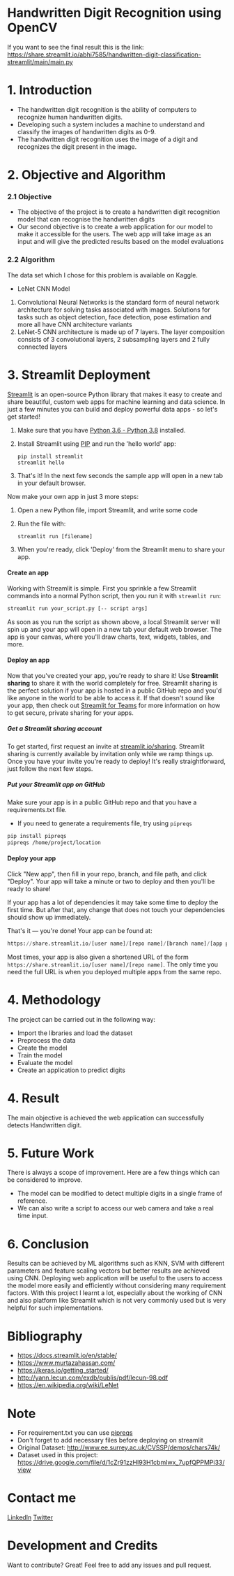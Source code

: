 # Handwritten Digit Recognition using OpenCV
If you want to see the final result this is the link: https://share.streamlit.io/abhi7585/handwritten-digit-classification-streamlit/main/main.py


# 1. Introduction

- The handwritten digit recognition is the ability of computers to recognize human handwritten digits. 
- Developing such a system includes a machine to understand and classify the images of handwritten digits as 0-9.
- The handwritten digit recognition uses the image of a digit and recognizes the digit present in the image.

# 2. Objective and Algorithm 

### 2.1 Objective

- The objective of the project is to create a handwritten digit recognition model that can recognise the handwritten digits 
- Our second objective is to create a web application for our model to make it accessible for the users. The web app will take image as an input and will give the predicted results based on the model evaluations


### 2.2 Algorithm 

The data set which I chose for this problem is available on Kaggle. 

* LeNet CNN Model
1) Convolutional Neural Networks is the standard form of neural network architecture for solving tasks associated with images. Solutions for tasks such as object detection, face detection, pose estimation and more all have CNN architecture variants
2) LeNet-5 CNN architecture is made up of 7 layers. The layer composition consists of 3 convolutional layers, 2 subsampling layers and 2 fully connected layers


# 3. Streamlit Deployment

[Streamlit](https://streamlit.io/) is an open-source Python library that makes it easy to create and share beautiful, custom web apps for machine learning and data science.
In just a few minutes you can build and deploy powerful data apps - so let's get started!

1. Make sure that you have [Python 3.6 - Python 3.8](https://www.python.org/downloads/release/python-386/) installed.
2. Install Streamlit using [PIP](https://pip.pypa.io/en/stable/installing/) and run the 'hello world' app:

   ```shell
   pip install streamlit
   streamlit hello
   ```

3. That's it! In the next few seconds the sample app will open in a new tab in your default browser.

Now make your own app in just 3 more steps:

1. Open a new Python file, import Streamlit, and write some code

2. Run the file with:

   `streamlit run [filename]`

3. When you're ready, click 'Deploy' from the Streamlit menu to share your app.

#### Create an app

Working with Streamlit is simple. First you sprinkle a few Streamlit commands
into a normal Python script, then you run it with `streamlit run`:

```bash
streamlit run your_script.py [-- script args]
```

As soon as you run the script as shown above, a local Streamlit server will
spin up and your app will open in a new tab your default web browser. The app
is your canvas, where you'll draw charts, text, widgets, tables, and more.

#### Deploy an app

Now that you've created your app, you're ready to share it! Use **Streamlit sharing** to share it with the world completely for free. Streamlit sharing is the perfect solution if your app is hosted in a public GitHub repo and you'd like anyone in the world to be able to access it. If that doesn't sound like your app, then check out [Streamlit for Teams](https://streamlit.io/for-teams) for more information on how to get secure, private sharing for your apps.


##### Get a Streamlit sharing account

To get started, first request an invite at [streamlit.io/sharing](https://streamlit.io/sharing). Streamlit sharing is currently available by invitation only while we ramp things up. Once you have your invite you're ready to deploy! It's really straightforward, just follow the next few steps.

##### Put your Streamlit app on GitHub

Make sure your app is in a public GitHub repo and that you have a requirements.txt file.

- If you need to generate a requirements file, try using `pipreqs`

```bash
pip install pipreqs
pipreqs /home/project/location
```


#### Deploy your app

Click "New app", then fill in your repo, branch, and file path, and click "Deploy". Your app will take a minute or two to deploy and then you'll be ready to share!

If your app has a lot of dependencies it may take some time to deploy the first time. But after that, any change that does not touch your dependencies should show up immediately.

That's it — you're done! Your app can be found at:

```python
https://share.streamlit.io/[user name]/[repo name]/[branch name]/[app path]
```

Most times, your app is also given a shortened URL of the form `https://share.streamlit.io/[user name]/[repo name]`. The only time you need the full URL is when you deployed multiple apps from the same repo. 


# 4. Methodology

The project can be carried out in the following way:
- Import the libraries and load the dataset
- Preprocess the data
- Create the model
- Train the model
- Evaluate the model
- Create an application to predict digits



# 4. Result
The main objective is achieved the web application can successfully detects Handwritten digit.


# 5. Future Work

There is always a scope of improvement. Here are a few things which can be considered to improve. 
* The model can be modified to detect multiple digits in a single frame of reference.
* We can also write a script to access our web camera and take a real time input.


# 6. Conclusion

Results can be achieved by ML algorithms such as KNN, SVM with different parameters and feature scaling vectors but better results are achieved using CNN.
Deploying web application will be useful to the users to access the model more easily and efficiently without considering many requirement factors.
With this project I learnt a lot, especially about the working of CNN and also platform like Streamlit which is not very commonly used but is very helpful for such implementations.


# Bibliography 

* https://docs.streamlit.io/en/stable/
* https://www.murtazahassan.com/
* https://keras.io/getting_started/
* http://yann.lecun.com/exdb/publis/pdf/lecun-98.pdf
* https://en.wikipedia.org/wiki/LeNet

# Note

* For requirement.txt you can use [pipreqs](https://github.com/bndr/pipreqs)
* Don't forget to add necessary files before deploying on streamlit
* Original Dataset: http://www.ee.surrey.ac.uk/CVSSP/demos/chars74k/
* Dataset used in this project: https://drive.google.com/file/d/1cZr91zzHl93H1cbmIwx_7upfQPPMPi33/view

# Contact me

[Linkedln](https://www.linkedin.com/in/abhi7585/)
[Twitter](https://twitter.com/the_abhi_7585)


# Development and Credits

Want to contribute? Great!
Feel free to add any issues and pull request.



